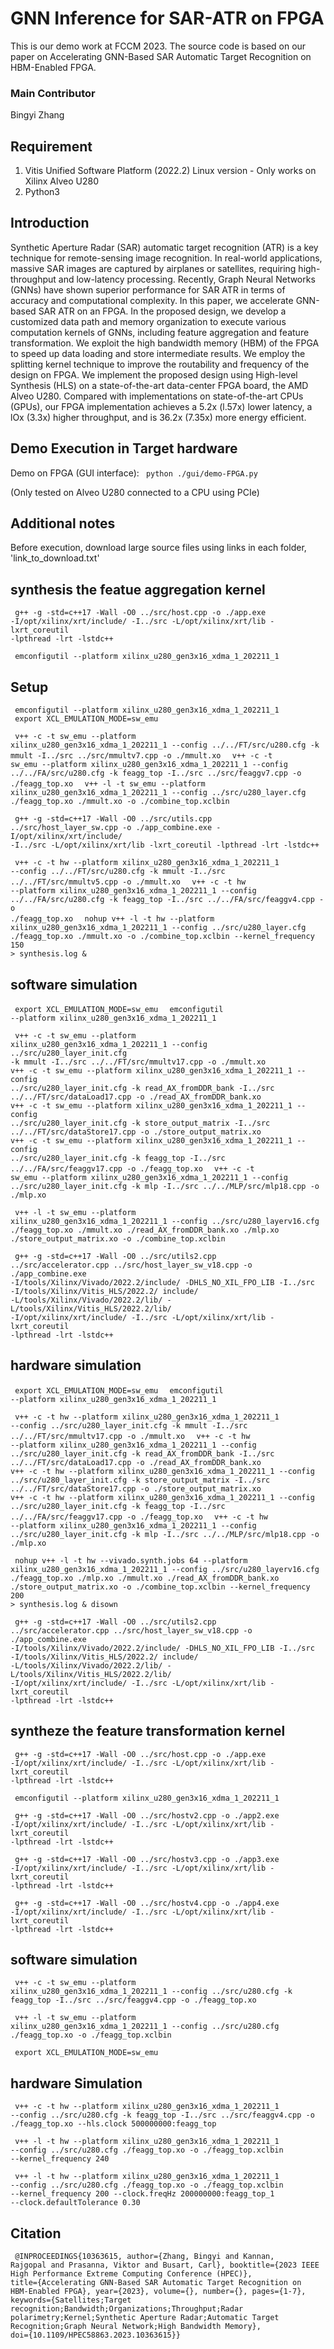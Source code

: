 # GNN Inference for SAR-ATR on FPGA

This is our demo work at FCCM 2023. The source code is based on our paper on Accelerating GNN-Based SAR Automatic Target Recognition on HBM-Enabled FPGA.

### Main Contributor
Bingyi Zhang

## Requirement 
1. Vitis Unified Software Platform (2022.2) Linux version - Only works on Xilinx Alveo U280
2. Python3

## Introduction
Synthetic Aperture Radar (SAR) automatic target recognition (ATR) is a key technique for remote-sensing image recognition. In real-world applications, massive SAR images are captured by airplanes or satellites, requiring high-throughput and low-latency processing. Recently, Graph Neural Networks (GNNs) have shown superior performance for SAR ATR in terms of accuracy and computational complexity. In this paper, we accelerate GNN-based SAR ATR on an FPGA. In the proposed design, we develop a customized data path and memory organization to execute various computation kernels of GNNs, including feature aggregation and feature transformation. We exploit the high bandwidth memory (HBM) of the FPGA to speed up data loading and store intermediate results. We employ the splitting kernel technique to improve the routability and frequency of the design on FPGA. We implement the proposed design using High-level Synthesis (HLS) on a state-of-the-art data-center FPGA board, the AMD Alveo U280. Compared with implementations on state-of-the-art CPUs (GPUs), our FPGA implementation achieves a 5.2x (l.57x) lower latency, a lOx (3.3x) higher throughput, and is 36.2x (7.35x) more energy efficient.

## Demo Execution in Target hardware

Demo on FPGA (GUI interface):  <code> python ./gui/demo-FPGA.py </code>

(Only tested on Alveo U280 connected to a CPU using PCIe)

## Additional notes
Before execution, download large source files using links in each folder, 'link_to_download.txt'

## synthesis the featue aggregation kernel

<code> g++ -g -std=c++17 -Wall -O0 ../src/host.cpp -o ./app.exe -I/opt/xilinx/xrt/include/ -I../src -L/opt/xilinx/xrt/lib -lxrt_coreutil  -lpthread -lrt -lstdc++ </code>

<code> emconfigutil --platform xilinx_u280_gen3x16_xdma_1_202211_1 </code>

## Setup

<code> emconfigutil --platform xilinx_u280_gen3x16_xdma_1_202211_1 </code>
<code> export XCL_EMULATION_MODE=sw_emu </code>


<code> v++ -c -t sw_emu --platform xilinx_u280_gen3x16_xdma_1_202211_1 --config ../../FT/src/u280.cfg -k mmult -I../src ../src/mmultv7.cpp -o ./mmult.xo  </code>
<code> v++ -c -t sw_emu --platform xilinx_u280_gen3x16_xdma_1_202211_1 --config ../../FA/src/u280.cfg -k feagg_top -I../src ../src/feaggv7.cpp -o ./feagg_top.xo  </code>
<code> v++ -l -t sw_emu --platform xilinx_u280_gen3x16_xdma_1_202211_1 --config ../src/u280_layer.cfg ./feagg_top.xo ./mmult.xo  -o ./combine_top.xclbin </code>

<code> g++ -g -std=c++17 -Wall -O0 ../src/utils.cpp ../src/host_layer_sw.cpp -o ./app_combine.exe -I/opt/xilinx/xrt/include/ -I../src -L/opt/xilinx/xrt/lib -lxrt_coreutil  -lpthread -lrt -lstdc++ </code>


<code> v++ -c -t hw --platform xilinx_u280_gen3x16_xdma_1_202211_1 --config ../../FT/src/u280.cfg -k mmult -I../src ../../FT/src/mmultv5.cpp -o ./mmult.xo  </code>
<code> v++ -c -t hw --platform xilinx_u280_gen3x16_xdma_1_202211_1 --config ../../FA/src/u280.cfg -k feagg_top -I../src ../../FA/src/feaggv4.cpp -o ./feagg_top.xo  </code>
<code> nohup v++ -l -t hw --platform xilinx_u280_gen3x16_xdma_1_202211_1 --config ../src/u280_layer.cfg ./feagg_top.xo ./mmult.xo  -o ./combine_top.xclbin --kernel_frequency 150 > synthesis.log & </code>


## software simulation
<code> export XCL_EMULATION_MODE=sw_emu </code>
<code> emconfigutil --platform xilinx_u280_gen3x16_xdma_1_202211_1 </code>

<code> v++ -c -t sw_emu --platform xilinx_u280_gen3x16_xdma_1_202211_1 --config ../src/u280_layer_init.cfg -k mmult -I../src ../../FT/src/mmultv17.cpp -o ./mmult.xo  </code>
<code> v++ -c -t sw_emu --platform xilinx_u280_gen3x16_xdma_1_202211_1 --config ../src/u280_layer_init.cfg -k read_AX_fromDDR_bank -I../src ../../FT/src/dataLoad17.cpp -o ./read_AX_fromDDR_bank.xo  </code>
<code> v++ -c -t sw_emu --platform xilinx_u280_gen3x16_xdma_1_202211_1 --config ../src/u280_layer_init.cfg -k store_output_matrix -I../src ../../FT/src/dataStore17.cpp -o ./store_output_matrix.xo  </code>
<code> v++ -c -t sw_emu --platform xilinx_u280_gen3x16_xdma_1_202211_1 --config ../src/u280_layer_init.cfg -k feagg_top -I../src ../../FA/src/feaggv17.cpp -o ./feagg_top.xo  </code>
<code> v++ -c -t sw_emu --platform xilinx_u280_gen3x16_xdma_1_202211_1 --config ../src/u280_layer_init.cfg -k mlp -I../src ../../MLP/src/mlp18.cpp -o ./mlp.xo  </code>

<code> v++ -l -t sw_emu --platform xilinx_u280_gen3x16_xdma_1_202211_1 --config ../src/u280_layerv16.cfg ./feagg_top.xo ./mmult.xo ./read_AX_fromDDR_bank.xo ./mlp.xo  ./store_output_matrix.xo   -o ./combine_top.xclbin </code>

<code> g++ -g -std=c++17 -Wall -O0 ../src/utils2.cpp ../src/accelerator.cpp ../src/host_layer_sw_v18.cpp -o ./app_combine.exe -I/tools/Xilinx/Vivado/2022.2/include/ -DHLS_NO_XIL_FPO_LIB -I../src -I/tools/Xilinx/Vitis_HLS/2022.2/ include/ -L/tools/Xilinx/Vivado/2022.2/lib/ -L/tools/Xilinx/Vitis_HLS/2022.2/lib/  -I/opt/xilinx/xrt/include/ -I../src -L/opt/xilinx/xrt/lib -lxrt_coreutil  -lpthread -lrt -lstdc++ </code>

## hardware simulation
<code> export XCL_EMULATION_MODE=sw_emu </code>
<code> emconfigutil --platform xilinx_u280_gen3x16_xdma_1_202211_1 </code>

<code> v++ -c -t hw --platform xilinx_u280_gen3x16_xdma_1_202211_1 --config ../src/u280_layer_init.cfg -k mmult -I../src ../../FT/src/mmultv17.cpp -o ./mmult.xo  </code>
<code> v++ -c -t hw --platform xilinx_u280_gen3x16_xdma_1_202211_1 --config ../src/u280_layer_init.cfg -k read_AX_fromDDR_bank -I../src ../../FT/src/dataLoad17.cpp -o ./read_AX_fromDDR_bank.xo  </code>
<code> v++ -c -t hw --platform xilinx_u280_gen3x16_xdma_1_202211_1 --config ../src/u280_layer_init.cfg -k store_output_matrix -I../src ../../FT/src/dataStore17.cpp -o ./store_output_matrix.xo  </code>
<code> v++ -c -t hw --platform xilinx_u280_gen3x16_xdma_1_202211_1 --config ../src/u280_layer_init.cfg -k feagg_top -I../src ../../FA/src/feaggv17.cpp -o ./feagg_top.xo  </code>
<code> v++ -c -t hw --platform xilinx_u280_gen3x16_xdma_1_202211_1 --config ../src/u280_layer_init.cfg -k mlp -I../src ../../MLP/src/mlp18.cpp -o ./mlp.xo  </code>

<code> nohup v++ -l -t hw  --vivado.synth.jobs 64  --platform xilinx_u280_gen3x16_xdma_1_202211_1 --config ../src/u280_layerv16.cfg ./feagg_top.xo ./mlp.xo ./mmult.xo ./read_AX_fromDDR_bank.xo ./store_output_matrix.xo  -o  ./combine_top.xclbin --kernel_frequency 200 > synthesis.log & disown </code>

<code> g++ -g -std=c++17 -Wall -O0 ../src/utils2.cpp ../src/accelerator.cpp ../src/host_layer_sw_v18.cpp -o ./app_combine.exe -I/tools/Xilinx/Vivado/2022.2/include/ -DHLS_NO_XIL_FPO_LIB -I../src -I/tools/Xilinx/Vitis_HLS/2022.2/ include/ -L/tools/Xilinx/Vivado/2022.2/lib/ -L/tools/Xilinx/Vitis_HLS/2022.2/lib/  -I/opt/xilinx/xrt/include/ -I../src -L/opt/xilinx/xrt/lib -lxrt_coreutil  -lpthread -lrt -lstdc++ </code>


## syntheze the feature transformation kernel

<code> g++ -g -std=c++17 -Wall -O0 ../src/host.cpp -o ./app.exe -I/opt/xilinx/xrt/include/ -I../src -L/opt/xilinx/xrt/lib -lxrt_coreutil  -lpthread -lrt -lstdc++ </code>

<code> emconfigutil --platform xilinx_u280_gen3x16_xdma_1_202211_1 </code>

<code> g++ -g -std=c++17 -Wall -O0 ../src/hostv2.cpp -o ./app2.exe -I/opt/xilinx/xrt/include/ -I../src -L/opt/xilinx/xrt/lib -lxrt_coreutil  -lpthread -lrt -lstdc++ </code>


<code> g++ -g -std=c++17 -Wall -O0 ../src/hostv3.cpp -o ./app3.exe -I/opt/xilinx/xrt/include/ -I../src -L/opt/xilinx/xrt/lib -lxrt_coreutil  -lpthread -lrt -lstdc++ </code>

<code> g++ -g -std=c++17 -Wall -O0 ../src/hostv4.cpp -o ./app4.exe -I/opt/xilinx/xrt/include/ -I../src -L/opt/xilinx/xrt/lib -lxrt_coreutil  -lpthread -lrt -lstdc++ </code>


## software simulation
<code> v++ -c -t sw_emu --platform xilinx_u280_gen3x16_xdma_1_202211_1 --config ../src/u280.cfg -k feagg_top -I../src ../src/feaggv4.cpp -o ./feagg_top.xo </code>

<code> v++ -l -t sw_emu --platform xilinx_u280_gen3x16_xdma_1_202211_1 --config ../src/u280.cfg ./feagg_top.xo -o ./feagg_top.xclbin </code>

<code> export XCL_EMULATION_MODE=sw_emu </code>

## hardware Simulation
<code> v++ -c -t hw --platform xilinx_u280_gen3x16_xdma_1_202211_1 --config ../src/u280.cfg -k feagg_top -I../src ../src/feaggv4.cpp -o ./feagg_top.xo --hls.clock 500000000:feagg_top </code>

<code> v++ -l -t hw --platform xilinx_u280_gen3x16_xdma_1_202211_1 --config ../src/u280.cfg ./feagg_top.xo -o ./feagg_top.xclbin  --kernel_frequency 240 </code>

<code> v++ -l -t hw --platform xilinx_u280_gen3x16_xdma_1_202211_1 --config ../src/u280.cfg ./feagg_top.xo -o ./feagg_top.xclbin  --kernel_frequency 200 --clock.freqHz 200000000:feagg_top_1 --clock.defaultTolerance 0.30 </code>

## Citation
<code> @INPROCEEDINGS{10363615,
  author={Zhang, Bingyi and Kannan, Rajgopal and Prasanna, Viktor and Busart, Carl},
  booktitle={2023 IEEE High Performance Extreme Computing Conference (HPEC)}, 
  title={Accelerating GNN-Based SAR Automatic Target Recognition on HBM-Enabled FPGA}, 
  year={2023},
  volume={},
  number={},
  pages={1-7},
  keywords={Satellites;Target recognition;Bandwidth;Organizations;Throughput;Radar polarimetry;Kernel;Synthetic Aperture Radar;Automatic Target Recognition;Graph Neural Network;High Bandwidth Memory},
  doi={10.1109/HPEC58863.2023.10363615}}
</code>





